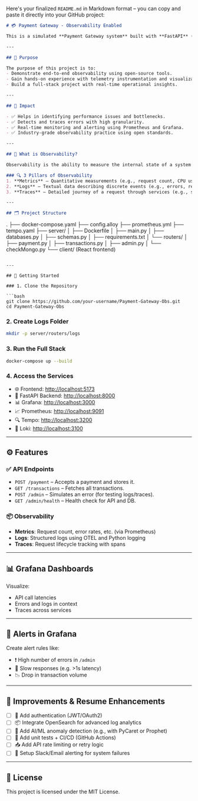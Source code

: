 Here's your finalized `README.md` in Markdown format – you can copy and paste it directly into your GitHub project:

```markdown
# 💳 Payment Gateway - Observability Enabled

This is a simulated **Payment Gateway system** built with **FastAPI** (backend) and **React.js** (frontend), fully instrumented with **OpenTelemetry** to capture **metrics**, **logs**, and **traces**, and visualized using **Grafana**. The observability data is collected using **Grafana Alloy**, and exported to **Prometheus**, **Loki**, and **Tempo**.

---

## 🎯 Purpose

The purpose of this project is to:
- Demonstrate end-to-end observability using open-source tools.
- Gain hands-on experience with telemetry instrumentation and visualization.
- Build a full-stack project with real-time operational insights.

---

## 🌟 Impact

- ✅ Helps in identifying performance issues and bottlenecks.
- ✅ Detects and traces errors with high granularity.
- ✅ Real-time monitoring and alerting using Prometheus and Grafana.
- ✅ Industry-grade observability practice using open standards.

---

## 📖 What is Observability?

Observability is the ability to measure the internal state of a system by examining its outputs. It helps developers and operators understand what’s happening inside their systems.

### 🔍 3 Pillars of Observability
1. **Metrics** – Quantitative measurements (e.g., request count, CPU usage).
2. **Logs** – Textual data describing discrete events (e.g., errors, requests).
3. **Traces** – Detailed journey of a request through services (e.g., spans with latency).

---

## 🗂️ Project Structure

```

.
├── docker-compose.yaml
├── config.alloy
├── prometheus.yml
├── tempo.yaml
├── server/
│   ├── Dockerfile
│   ├── main.py
│   ├── databases.py
│   ├── schemas.py
│   ├── requirements.txt
│   └── routers/
│       ├── payment.py
│       ├── transactions.py
│       ├── admin.py
│       └── checkMongo.py
└── client/ (React frontend)

````

---

## 🚀 Getting Started

### 1. Clone the Repository

```bash
git clone https://github.com/your-username/Payment-Gateway-Obs.git
cd Payment-Gateway-Obs
````

### 2. Create Logs Folder

```bash
mkdir -p server/routers/logs
```

### 3. Run the Full Stack

```bash
docker-compose up --build
```

### 4. Access the Services

* 🌐 Frontend: [http://localhost:5173](http://localhost:5173)
* 🔧 FastAPI Backend: [http://localhost:8000](http://localhost:8000)
* 📊 Grafana: [http://localhost:3000](http://localhost:3000)
* 📈 Prometheus: [http://localhost:9091](http://localhost:9091)
* 🔍 Tempo: [http://localhost:3200](http://localhost:3200)
* 📜 Loki: [http://localhost:3100](http://localhost:3100)

---

## ⚙️ Features

### ✅ API Endpoints

* `POST /payment` – Accepts a payment and stores it.
* `GET /transactions` – Fetches all transactions.
* `POST /admin` – Simulates an error (for testing logs/traces).
* `GET /admin/health` – Health check for API and DB.

### 📦 Observability

* **Metrics**: Request count, error rates, etc. (via Prometheus)
* **Logs**: Structured logs using OTEL and Python logging
* **Traces**: Request lifecycle tracking with spans

---

## 📊 Grafana Dashboards

Visualize:

* API call latencies
* Errors and logs in context
* Traces across services

---

## 🔔 Alerts in Grafana

Create alert rules like:

* ❗ High number of errors in `/admin`
* 🐌 Slow responses (e.g. >1s latency)
* 📉 Drop in transaction volume

---

## 🔮 Improvements & Resume Enhancements

* [ ] 🔐 Add authentication (JWT/OAuth2)
* [ ] 📦 Integrate OpenSearch for advanced log analytics
* [ ] 🤖 Add AI/ML anomaly detection (e.g., with PyCaret or Prophet)
* [ ] 🧪 Add unit tests + CI/CD (GitHub Actions)
* [ ] 📥 Add API rate limiting or retry logic
* [ ] 💬 Setup Slack/Email alerting for system failures

---

## 📜 License

This project is licensed under the MIT License.

```
